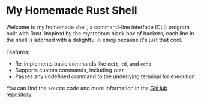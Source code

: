 # My Homemade Rust Shell

Welcome to my homemade shell, a command-line interface (CLI) program built with Rust. Inspired by the mysterious black box of hackers, each line in the shell is adorned with a delightful :fire: emoji because it's just that cool.

Features:
- Re-implements basic commands like `exit`, `cd`, and `echo`
- Supports custom commands, including `rcat`
- Passes any undefined command to the underlying terminal for execution

You can find the source code and more information in the [GitHub repository](https://github.com/Jurkyy/rshell).
